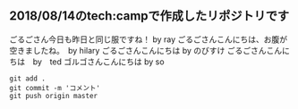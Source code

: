 ## 2018/08/14のtech:campで作成したリポジトリです

ごるごさん今日も昨日と同じ服ですね！ by ray
ごるごさんこんにちは、お腹が空きましたね。　by hilary
ごるごさんこんにちは by のびすけ
ごるごさんこんにちは　by　ted
ゴルゴさんこんにちは by so

```
git add .
git commit -m 'コメント'
git push origin master
```